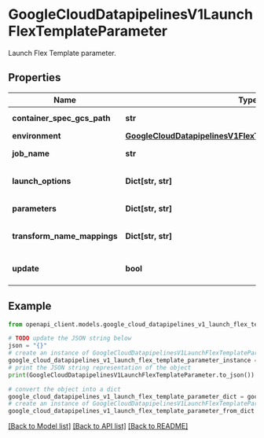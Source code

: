 # GoogleCloudDatapipelinesV1LaunchFlexTemplateParameter

Launch Flex Template parameter.

## Properties

Name | Type | Description | Notes
------------ | ------------- | ------------- | -------------
**container_spec_gcs_path** | **str** | Cloud Storage path to a file with a JSON-serialized ContainerSpec as content. | [optional] 
**environment** | [**GoogleCloudDatapipelinesV1FlexTemplateRuntimeEnvironment**](GoogleCloudDatapipelinesV1FlexTemplateRuntimeEnvironment.md) |  | [optional] 
**job_name** | **str** | Required. The job name to use for the created job. For an update job request, the job name should be the same as the existing running job. | [optional] 
**launch_options** | **Dict[str, str]** | Launch options for this Flex Template job. This is a common set of options across languages and templates. This should not be used to pass job parameters. | [optional] 
**parameters** | **Dict[str, str]** | The parameters for the Flex Template. Example: &#x60;{\&quot;num_workers\&quot;:\&quot;5\&quot;}&#x60; | [optional] 
**transform_name_mappings** | **Dict[str, str]** | Use this to pass transform name mappings for streaming update jobs. Example: &#x60;{\&quot;oldTransformName\&quot;:\&quot;newTransformName\&quot;,...}&#x60; | [optional] 
**update** | **bool** | Set this to true if you are sending a request to update a running streaming job. When set, the job name should be the same as the running job. | [optional] 

## Example

```python
from openapi_client.models.google_cloud_datapipelines_v1_launch_flex_template_parameter import GoogleCloudDatapipelinesV1LaunchFlexTemplateParameter

# TODO update the JSON string below
json = "{}"
# create an instance of GoogleCloudDatapipelinesV1LaunchFlexTemplateParameter from a JSON string
google_cloud_datapipelines_v1_launch_flex_template_parameter_instance = GoogleCloudDatapipelinesV1LaunchFlexTemplateParameter.from_json(json)
# print the JSON string representation of the object
print(GoogleCloudDatapipelinesV1LaunchFlexTemplateParameter.to_json())

# convert the object into a dict
google_cloud_datapipelines_v1_launch_flex_template_parameter_dict = google_cloud_datapipelines_v1_launch_flex_template_parameter_instance.to_dict()
# create an instance of GoogleCloudDatapipelinesV1LaunchFlexTemplateParameter from a dict
google_cloud_datapipelines_v1_launch_flex_template_parameter_from_dict = GoogleCloudDatapipelinesV1LaunchFlexTemplateParameter.from_dict(google_cloud_datapipelines_v1_launch_flex_template_parameter_dict)
```
[[Back to Model list]](../README.md#documentation-for-models) [[Back to API list]](../README.md#documentation-for-api-endpoints) [[Back to README]](../README.md)


